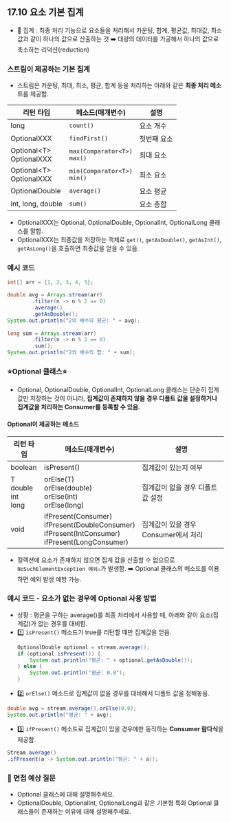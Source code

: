 ## 17.10 요소 기본 집계
- 💠 집계 : 최종 처리 기능으로 요소들을 처리해서 카운팅, 합계, 평균값, 최대값, 최소값과 같이 하나의 값으로 산출하는 것
➡️ 대량의 데이터를 가공해서 하나의 값으로 축소하는 리덕션(reduction)

### 스트림이 제공하는 기본 집계
- 스트림은 카운팅, 최대, 최소, 평균, 합계 등을 처리하는 아래와 같은 **최종 처리 메소드**를 제공함.

| 리턴 타입                    | 메소드(매개변수)                      | 설명     |
|--------------------------|--------------------------------|--------|
| long                     | `count()`                      | 요소 개수  |
| OptionalXXX              | `findFirst()`                  | 첫번째 요소 |
| Optional&lt;T&gt;<br>OptionalXXX | `max(Comparator<T>)`<br>`max()` | 최대 요소  |
| Optional&lt;T&gt;<br>OptionalXXX | `min(Comparator<T>)`<br>`min()` | 최소 요소  |
| OptionalDouble           | `average()`                    | 요소 평균  |
| int, long, double        | `sum()`                        | 요소 총합  |
- OptionalXXX는 Optional, OptionalDouble, OptionalInt, OptionalLong 클래스를 말함.
- OptionalXXX는 최종값을 저장하는 객체로 `get()`, `getAsDouble()`, `getAsInt()`, `getAsLong()`을 호출하면 최종값을 얻을 수 있음.

### 예시 코드
```java
int[] arr = {1, 2, 3, 4, 5};

double avg = Arrays.stream(arr)
        .filter(n -> n % 2 == 0)
        .average()
        .getAsDouble();
System.out.println("2의 배수의 평균: " + avg);
        
long sum = Arrays.stream(arr)
        .filter(n -> n % 2 == 0)
        .sum();
System.out.println("2의 배수의 합: " + sum);

```

### ⭐️Optional 클래스⭐️
- Optional, OptionalDouble, OptionalInt, OptionalLong 클래스는 단순히 집계값만 저장하는 것이 아니라,
**집계값이 존재하지 않을 경우 디폴트 값을 설정하거나 집계값을 처리하는 Consumer를 등록할 수 있음.**

#### Optional이 제공하는 메소드
| 리턴 타입                      | 메소드(매개변수)                                                  |설명
|----------------------------|------------------------------------------------------------|---|
| boolean                    | isPresent()                                                |집계값이 있는지 여부|
| T<br>double<br>int<br>long | orElse(T)<br>orElse(double)<br>orElse(int)<br>orElse(long) |집계값이 없을 경우 디폴트 값 설정|
|void|ifPresent(Consumer)<br>ifPresent(DoubleConsumer)<br>ifPresent(IntConsumer)<br>ifPresent(LongConsumer)|집계값이 있을 경우 Consumer에서 처리|
- 컬렉션에 요소가 존재하지 않으면 집계 값을 산출할 수 없으므로 `NoSuchElementException 예외⚠️`가 발생함. ➡️ Optional 클래스의 메소드를 이용하면 예외 발생 예방 가능.

### 예시 코드 - 요소가 없는 경우에 Optional 사용 방법
- 상황 : 평균을 구하는 average()를 최종 처리에서 사용할 때, 아래와 같이 요소(집계값)가 없는 경우를 대비함.
- 1️⃣ `isPresent()` 메소드가 true를 리턴할 때만 집계값을 얻음.
    ```java
    OptionalDouble optional = stream.average();
    if (optional.isPresent()) {
        System.out.println("평균: " + optional.getAsDouble());
    } else {
        System.out.println("평균: 0.0");
    }
    ```
- 2️⃣ `orElse()` 메소드로 집계값이 없을 경우를 대비해서 디폴트 값을 정해놓음.
```java
double avg = stream.average().orElse(0.0);
System.out.println("평균: " + avg);
```
- 3️⃣ `ifPresent()` 메소드로 집계값이 있을 경우에만 동작하는 **Consumer 람다식**을 제공함.
```java
Stream.average()
.ifPresent(a -> System.out.println("평균: " + a));
```

### 🙋 면접 예상 질문
- Optional 클래스에 대해 설명해주세요.
- OptionalDouble, OptionalInt, OptionalLong과 같은 기본형 특화 Optional 클래스들이 존재하는 이유에 대해 설명해주세요.